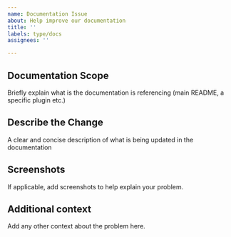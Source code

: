 ```yaml
---
name: Documentation Issue
about: Help improve our documentation
title: ''
labels: type/docs
assignees: ''

---
```


## Documentation Scope
Briefly explain what is the documentation is referencing (main README, a specific plugin etc.)

## Describe the Change
A clear and concise description of what is being updated in the documentation

## Screenshots
If applicable, add screenshots to help explain your problem.

## Additional context
Add any other context about the problem here.
